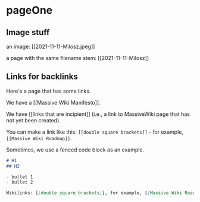 # pageOne

## Image stuff

an image: [[2021-11-11-Milosz.jpeg]]

a page with the same filename stem: [[2021-11-11-Milosz]]

## Links for backlinks

Here's a page that has some links.

We have a [[Massive Wiki Manifesto]].

We have [[links that are incipient]] (i.e., a link to MassiveWiki page that has not yet been created).

You can make a link like this: `[[double square brackets]]` - for example, `[[Massive Wiki Roadmap]]`.

Sometimes, we use a fenced code block as an example.

```markdown
# H1
## H2

- bullet 1
- bullet 2

Wikilinks: [[double square brackets]], for example, [[Massive Wiki Roadmap]]
```
